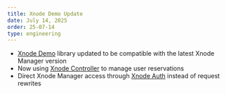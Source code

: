 ```yaml
---
title: Xnode Demo Update
date: July 14, 2025
order: 25-07-14
type: engineering
---
```


- [Xnode Demo](https://github.com/Openmesh-Network/xnode-demo) library updated to be compatible with the latest Xnode Manager version
- Now using [Xnode Controller](https://github.com/Openmesh-Network/xnode-controller) to manage user reservations
- Direct Xnode Manager access through [Xnode Auth](https://github.com/Openmesh-Network/xnode-auth) instead of request rewrites
